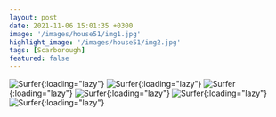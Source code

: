 ```yaml
---
layout: post
date: 2021-11-06 15:01:35 +0300
image: '/images/house51/img1.jpg'
highlight_image: '/images/house51/img2.jpg'
tags: [Scarborough]
featured: false
---
```


![Surfer]({{site.baseurl}}/images/house51/img3.jpg){:loading="lazy"}
![Surfer]({{site.baseurl}}/images/house51/img4.jpg){:loading="lazy"}
![Surfer]({{site.baseurl}}/images/house51/img5.jpg){:loading="lazy"}
![Surfer]({{site.baseurl}}/images/house51/img6.jpg){:loading="lazy"}
![Surfer]({{site.baseurl}}/images/house51/img7.jpg){:loading="lazy"}
![Surfer]({{site.baseurl}}/images/house51/img8.jpg){:loading="lazy"} 